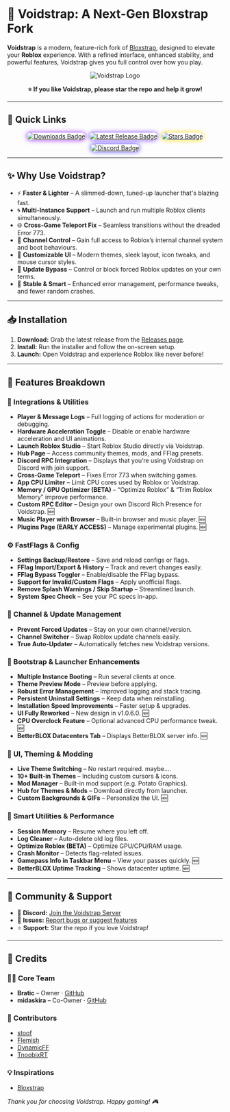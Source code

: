 # 🌌 Voidstrap: A Next-Gen Bloxstrap Fork

**Voidstrap** is a modern, feature-rich fork of [Bloxstrap](https://github.com/bloxstraplabs/bloxstrap), designed to elevate your **Roblox** experience. With a refined interface, enhanced stability, and powerful features, Voidstrap gives you full control over how you play.

<p align="center">
  <img src="https://github.com/voidstrap/Voidstrap/blob/main/Images/Voidstrap.png" alt="Voidstrap Logo">
</p>

<p align="center"><strong>⭐ If you like Voidstrap, please star the repo and help it grow!</strong></p>

---

## 🚀 Quick Links

<p align="center" style="
  display: flex;
  flex-wrap: wrap;
  justify-content: center;
  gap: 10px;
">
  <a href="https://github.com/voidstrap/Voidstrap/releases" target="_blank">
    <img src="https://img.shields.io/github/downloads/voidstrap/Voidstrap/total?style=for-the-badge&color=981bfe&label=Downloads"
         alt="Downloads Badge"
         style="border-radius: 12px; box-shadow: 0 0 12px #981bfe;">
  </a>
  <a href="https://github.com/voidstrap/Voidstrap/releases/latest" target="_blank">
    <img src="https://img.shields.io/github/v/release/voidstrap/Voidstrap?style=for-the-badge&color=7a39fb&label=Latest%20Release"
         alt="Latest Release Badge"
         style="border-radius: 12px; box-shadow: 0 0 12px #7a39fb;">
  </a>
  <a href="https://github.com/voidstrap/Voidstrap/stargazers" target="_blank">
    <img src="https://img.shields.io/github/stars/voidstrap/Voidstrap?style=for-the-badge&color=FFD700&label=Stars"
         alt="Stars Badge"
         style="border-radius: 12px; box-shadow: 0 0 12px #FFD700;">
  </a>
  <a href="https://discord.gg/Vhmxr9KXQs" target="_blank">
    <img src="https://img.shields.io/discord/1388222191937523762?style=for-the-badge&logo=discord&logoColor=white&label=Discord&color=4d3dff"
         alt="Discord Badge"
         style="border-radius: 12px; box-shadow: 0 0 12px #4d3dff;">
  </a>
</p>

---

## ✨ Why Use Voidstrap?

- ⚡ **Faster & Lighter** – A slimmed-down, tuned-up launcher that's blazing fast.  
- 🌀 **Multi-Instance Support** – Launch and run multiple Roblox clients simultaneously.  
- 🌐 **Cross-Game Teleport Fix** – Seamless transitions without the dreaded Error 773.  
- 🔧 **Channel Control** – Gain full access to Roblox’s internal channel system and boot behaviours.  
- 🎨 **Customizable UI** – Modern themes, sleek layout, icon tweaks, and mouse cursor styles.  
- 🚫 **Update Bypass** – Control or block forced Roblox updates on your own terms.  
- 🧠 **Stable & Smart** – Enhanced error management, performance tweaks, and fewer random crashes.  

---

## 📥 Installation

1. **Download:** Grab the latest release from the [Releases page](https://github.com/voidstrap/Voidstrap/releases).  
2. **Install:** Run the installer and follow the on-screen setup.  
3. **Launch:** Open Voidstrap and experience Roblox like never before!

---

## 🧩 Features Breakdown

### 🔄 Integrations & Utilities  
- **Player & Message Logs** – Full logging of actions for moderation or debugging.  
- **Hardware Acceleration Toggle** – Disable or enable hardware acceleration and UI animations.  
- **Launch Roblox Studio** – Start Roblox Studio directly via Voidstrap.  
- **Hub Page** – Access community themes, mods, and FFlag presets.  
- **Discord RPC Integration** – Displays that you’re using Voidstrap on Discord with join support.  
- **Cross-Game Teleport** – Fixes Error 773 when switching games.  
- **App CPU Limiter** – Limit CPU cores used by Roblox or Voidstrap.  
- **Memory / GPU Optimizer (BETA)** – “Optimize Roblox” & “Trim Roblox Memory” improve performance.  
- **Custom RPC Editor** – Design your own Discord Rich Presence for Voidstrap. 🆕  
- **Music Player with Browser** – Built-in browser and music player. 🆕  
- **Plugins Page (EARLY ACCESS)** – Manage experimental plugins. 🆕  

### ⚙️ FastFlags & Config  
- **Settings Backup/Restore** – Save and reload configs or flags.  
- **FFlag Import/Export & History** – Track and revert changes easily.  
- **FFlag Bypass Toggler** – Enable/disable the FFlag bypass.  
- **Support for Invalid/Custom Flags** – Apply unofficial flags.  
- **Remove Splash Warnings / Skip Startup** – Streamlined launch.  
- **System Spec Check** – See your PC specs in-app.  

### 📡 Channel & Update Management  
- **Prevent Forced Updates** – Stay on your own channel/version.  
- **Channel Switcher** – Swap Roblox update channels easily.  
- **True Auto-Updater** – Automatically fetches new Voidstrap versions.  

### 🚀 Bootstrap & Launcher Enhancements  
- **Multiple Instance Booting** – Run several clients at once.  
- **Theme Preview Mode** – Preview before applying.  
- **Robust Error Management** – Improved logging and stack tracing.  
- **Persistent Uninstall Settings** – Keep data when reinstalling.  
- **Installation Speed Improvements** – Faster setup & upgrades.  
- **UI Fully Reworked** – New design in v1.0.6.0. 🆕  
- **CPU Overclock Feature** – Optional advanced CPU performance tweak. 🆕  
- **BetterBLOX Datacenters Tab** – Displays BetterBLOX server info. 🆕  

### 🎨 UI, Theming & Modding  
- **Live Theme Switching** – No restart required.  maybe....
- **10+ Built-in Themes** – Including custom cursors & icons.  
- **Mod Manager** – Built-in mod support (e.g. Potato Graphics).  
- **Hub for Themes & Mods** – Download directly from launcher.  
- **Custom Backgrounds & GIFs** – Personalize the UI. 🆕  

### 🧠 Smart Utilities & Performance  
- **Session Memory** – Resume where you left off.  
- **Log Cleaner** – Auto-delete old log files.  
- **Optimize Roblox (BETA)** – Optimize GPU/CPU/RAM usage.  
- **Crash Monitor** – Detects flag-related issues.  
- **Gamepass Info in Taskbar Menu** – View your passes quickly. 🆕  
- **BetterBLOX Uptime Tracking** – Shows datacenter uptime. 🆕  

---

## 🤝 Community & Support

- 💬 **Discord:** [Join the Voidstrap Server](https://discord.gg/H87yAbEDJa)  
- 🐞 **Issues:** [Report bugs or suggest features](https://github.com/voidstrap/Voidstrap/issues)  
- ⭐ **Support:** Star the repo if you love Voidstrap!  

---

## 🙌 Credits

### 👨‍💻 Core Team  
- **Bratic** – Owner · [GitHub](https://github.com/nobadboy)  
- **midaskira** – Co-Owner · [GitHub](https://github.com/midaskira)  

### 🧪 Contributors  
- [stoof](https://github.com/stoofis)  
- [Flemish](https://github.com/LeventGameing)  
- [DynamicFF](https://github.com/DynamicFastFlag)  
- [TnoobixRT](https://github.com/TnoobixRT)  

### 💡 Inspirations  
- [Bloxstrap](https://github.com/bloxstraplabs/bloxstrap)  

*Thank you for choosing Voidstrap. Happy gaming! 🎮*
